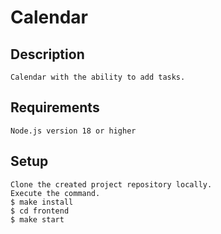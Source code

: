 # Calendar

## Description
    Calendar with the ability to add tasks.

## Requirements
    Node.js version 18 or higher

## Setup
    Clone the created project repository locally. 
    Execute the command.
    $ make install
    $ cd frontend
    $ make start